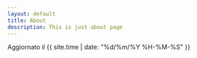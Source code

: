 ```yaml
---
layout: default
title: About
description: This is just about page
---
```


Aggiornato il {{ site.time | date: "%d/%m/%Y %H-%M-%S" }}
